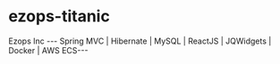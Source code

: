 # ezops-titanic
Ezops Inc --- Spring MVC | Hibernate | MySQL | ReactJS | JQWidgets | Docker | AWS ECS---
